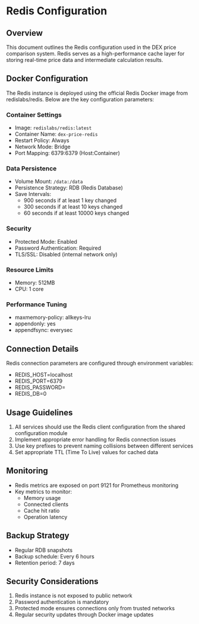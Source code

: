# Redis Configuration

## Overview
This document outlines the Redis configuration used in the DEX price comparison system. Redis serves as a high-performance cache layer for storing real-time price data and intermediate calculation results.

## Docker Configuration
The Redis instance is deployed using the official Redis Docker image from redislabs/redis. Below are the key configuration parameters:

### Container Settings
- Image: `redislabs/redis:latest`
- Container Name: `dex-price-redis`
- Restart Policy: Always
- Network Mode: Bridge
- Port Mapping: 6379:6379 (Host:Container)

### Data Persistence
- Volume Mount: `/data:/data`
- Persistence Strategy: RDB (Redis Database)
- Save Intervals: 
  - 900 seconds if at least 1 key changed
  - 300 seconds if at least 10 keys changed
  - 60 seconds if at least 10000 keys changed

### Security
- Protected Mode: Enabled
- Password Authentication: Required
- TLS/SSL: Disabled (internal network only)

### Resource Limits
- Memory: 512MB
- CPU: 1 core

### Performance Tuning
- maxmemory-policy: allkeys-lru
- appendonly: yes
- appendfsync: everysec

## Connection Details
Redis connection parameters are configured through environment variables:
- REDIS_HOST=localhost
- REDIS_PORT=6379
- REDIS_PASSWORD=<configured at runtime>
- REDIS_DB=0

## Usage Guidelines
1. All services should use the Redis client configuration from the shared configuration module
2. Implement appropriate error handling for Redis connection issues
3. Use key prefixes to prevent naming collisions between different services
4. Set appropriate TTL (Time To Live) values for cached data

## Monitoring
- Redis metrics are exposed on port 9121 for Prometheus monitoring
- Key metrics to monitor:
  - Memory usage
  - Connected clients
  - Cache hit ratio
  - Operation latency

## Backup Strategy
- Regular RDB snapshots
- Backup schedule: Every 6 hours
- Retention period: 7 days

## Security Considerations
1. Redis instance is not exposed to public network
2. Password authentication is mandatory
3. Protected mode ensures connections only from trusted networks
4. Regular security updates through Docker image updates